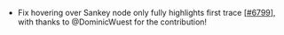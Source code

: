  -  Fix hovering over Sankey node only fully highlights first trace [[#6799](https://github.com/plotly/plotly.js/pull/6799)], with thanks to @DominicWuest for the contribution!
